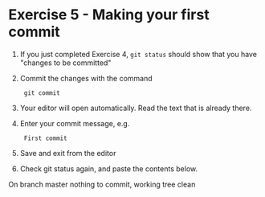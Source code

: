 # Exercise 5 - Making your first commit

1. If you just completed Exercise 4, `git status` should show that you have "changes to be committed"

2. Commit the changes with the command

        git commit

3. Your editor will open automatically.  Read the text that is already there.

4. Enter your commit message, e.g.

        First commit

5. Save and exit from the editor

6. Check git status again, and paste the contents below.

On branch master
nothing to commit, working tree clean

